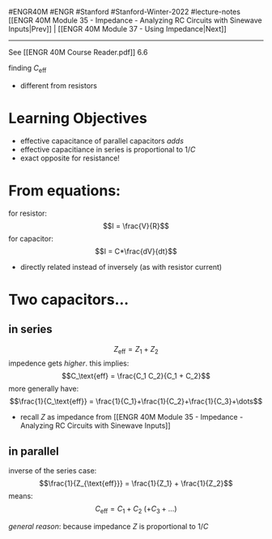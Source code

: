 #ENGR40M #ENGR #Stanford #Stanford-Winter-2022 #lecture-notes 
[[ENGR 40M Module 35 - Impedance - Analyzing RC Circuits with Sinewave Inputs|Prev]] | [[ENGR 40M Module 37 - Using Impedance|Next]]
___
See [[ENGR 40M Course Reader.pdf]] 6.6

finding $C_{\text{eff}}$
- different from resistors

# Learning Objectives
- effective capacitance of parallel capacitors *adds*
- effective capacitiance in series is proportional to $1/C$
- exact opposite for resistance!

# From equations:
for resistor:
$$I = \frac{V}{R}$$
for capacitor:
$$I = C*\frac{dV}{dt}$$
- directly related instead of inversely (as with resistor current)

# Two capacitors...
## in series
$$Z_{\text{eff}} = Z_1 + Z_2$$
impedence gets *higher*. this implies:
$$C_\text{eff} = \frac{C_1 C_2}{C_1 + C_2}$$more generally have:
$$\frac{1}{C_\text{eff}} = \frac{1}{C_1}+\frac{1}{C_2}+\frac{1}{C_3}+\dots$$
- recall $Z$ as impedance from [[ENGR 40M Module 35 - Impedance - Analyzing RC Circuits with Sinewave Inputs]]
## in parallel
inverse of the series case:
$$\frac{1}{Z_{\text{eff}}} = \frac{1}{Z_1} + \frac{1}{Z_2}$$
means:
$$C_\text{eff} = C_1 + C_2\ (+C_3+\dots)$$

*general reason*: because impedance $Z$ is proportional to $1/C$